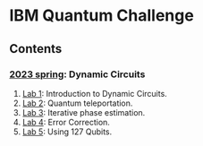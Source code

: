 # IBM Quantum Challenge

## Contents

### [2023 spring](https://github.com/jebernate/qc_study/tree/main/ibm-quantum-challenge/2023-spring): Dynamic Circuits

1. [Lab 1](ibm-quantum-challenge/2023-spring/lab1): Introduction to Dynamic Circuits.
2. [Lab 2](ibm-quantum-challenge/2023-spring/lab2): Quantum teleportation.
3. [Lab 3](ibm-quantum-challenge/2023-spring/lab3): Iterative phase estimation.
4. [Lab 4](ibm-quantum-challenge/2023-spring/lab4): Error Correction.
5. [Lab 5](ibm-quantum-challenge/2023-spring/lab5): Using 127 Qubits.
